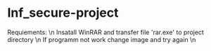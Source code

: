# Inf_secure-project
Requiements: \n
Insatall WinRAR and transfer file 'rar.exe' to project directory \n
If programm not work change image and try again \n

